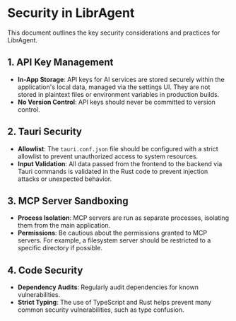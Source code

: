 # Security in LibrAgent

This document outlines the key security considerations and practices for LibrAgent.

## 1. API Key Management

- **In-App Storage**: API keys for AI services are stored securely within the application's local data, managed via the settings UI. They are not stored in plaintext files or environment variables in production builds.
- **No Version Control**: API keys should never be committed to version control.

## 2. Tauri Security

- **Allowlist**: The `tauri.conf.json` file should be configured with a strict allowlist to prevent unauthorized access to system resources.
- **Input Validation**: All data passed from the frontend to the backend via Tauri commands is validated in the Rust code to prevent injection attacks or unexpected behavior.

## 3. MCP Server Sandboxing

- **Process Isolation**: MCP servers are run as separate processes, isolating them from the main application.
- **Permissions**: Be cautious about the permissions granted to MCP servers. For example, a filesystem server should be restricted to a specific directory if possible.

## 4. Code Security

- **Dependency Audits**: Regularly audit dependencies for known vulnerabilities.
- **Strict Typing**: The use of TypeScript and Rust helps prevent many common security vulnerabilities, such as type confusion.
